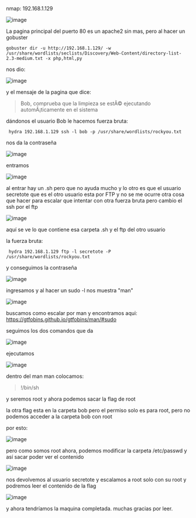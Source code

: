 nmap: 192.168.1.129

![image](https://github.com/user-attachments/assets/d17ebd57-216c-46bd-aece-555b03dab70c)

La pagina principal del puerto 80 es un apache2 sin mas, pero al hacer un gobuster

    gobuster dir -u http://192.168.1.129/ -w /usr/share/wordlists/seclists/Discovery/Web-Content/directory-list-2.3-medium.txt -x php,html,py 

nos dio: 

![image](https://github.com/user-attachments/assets/58916336-6df0-4c2c-8c17-b8557361e0d7)

y el mensaje de la pagina que dice:
>  Bob, comprueba que la limpieza se estÃ© ejecutando automÃ¡ticamente en el sistema

dándonos el usuario Bob
le hacemos fuerza bruta:

     hydra 192.168.1.129 ssh -l bob -p /usr/share/wordlists/rockyou.txt

nos da la contraseña

![image](https://github.com/user-attachments/assets/835ab1aa-09f6-4c86-bf5d-67a9c4b776b7)

entramos

![image](https://github.com/user-attachments/assets/952fd3d3-f5ec-4cdb-bcee-6c675408646e)

al entrar hay un .sh pero que no ayuda mucho y lo otro es que el usuario secretote que es el otro usuario esta por FTP y no se me ocurre otra cosa que hacer para escalar que intentar con otra fuerza bruta pero cambio el ssh por el ftp

![image](https://github.com/user-attachments/assets/70e08ee4-0b9c-4d17-b32f-269d796099be)


aquí se ve lo que contiene esa carpeta .sh y el ftp del otro usuario

la fuerza bruta: 

     hydra 192.168.1.129 ftp -l secretote -P /usr/share/wordlists/rockyou.txt

y conseguimos la contraseña

![image](https://github.com/user-attachments/assets/315398aa-6fb4-45cb-84f2-fe51abed3802)

ingresamos y al hacer un sudo -l nos muestra "man"

![image](https://github.com/user-attachments/assets/ec892b4c-1c16-463a-8ec9-3ff028905651)

buscamos como escalar por man y encontramos aqui: https://gtfobins.github.io/gtfobins/man/#sudo

seguimos los dos comandos que da

![image](https://github.com/user-attachments/assets/d9d1f758-6177-475b-b083-884af3fae0d6)

ejecutamos 

![image](https://github.com/user-attachments/assets/dee1dc23-ab3c-4259-96eb-cdaf51441633)

dentro del man man colocamos: 
> !/bin/sh

y seremos root y ahora podemos sacar la flag de root

la otra flag esta en la carpeta bob pero el permiso solo es para root, pero no podemos acceder a la carpeta bob con root

por esto: 

![image](https://github.com/user-attachments/assets/b02e1473-ed64-4afb-b798-468fc5f43cc2)

pero como somos root ahora, podemos modificar la carpeta /etc/passwd y así sacar poder ver el contenido

![image](https://github.com/user-attachments/assets/7478e77f-5edd-407d-8449-947e183831dc)

nos devolvemos al usuario secretote y escalamos a root solo con su root
y podremos leer el contenido de la flag

![image](https://github.com/user-attachments/assets/735950fb-8992-4073-a6f4-8cfb359fe438)

y ahora tendríamos la maquina completada. muchas gracias por leer. 
